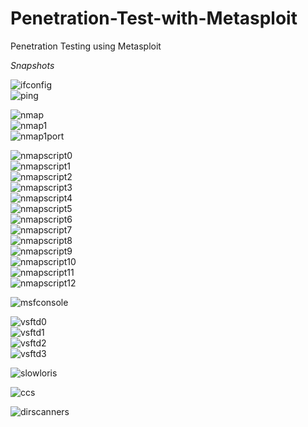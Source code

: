 # Penetration-Test-with-Metasploit
Penetration Testing using Metasploit


_Snapshots_

![ifconfig](/media/01.png)<br>
![ping](/media/02.png)<br>

![nmap](/media/03.png)<br>
![nmap1](/media/04+.png)<br>
![nmap1port](/media/05+.png)<br>

![nmapscript0](/media/06.png)<br>
![nmapscript1](/media/07.png)<br>
![nmapscript2](/media/08.png)<br>
![nmapscript3](/media/09.png)<br>
![nmapscript4](/media/10.png)<br>
![nmapscript5](/media/11.png)<br>
![nmapscript6](/media/12.png)<br>
![nmapscript7](/media/13.png)<br>
![nmapscript8](/media/14.png)<br>
![nmapscript9](/media/15.png)<br>
![nmapscript10](/media/16.png)<br>
![nmapscript11](/media/17.png)<br>
![nmapscript12](/media/18.png)<br>

![msfconsole](/media/19.png)<br>

![vsftd0](/media/20.png)<br>
![vsftd1](/media/21.png)<br>
![vsftd2](/media/22.png)<br>
![vsftd3](/media/23.png)<br>

![slowloris](/media/24.png)<br>

![ccs](/media/25.png)<br>

![dirscanners](/media/26.png)<br>
